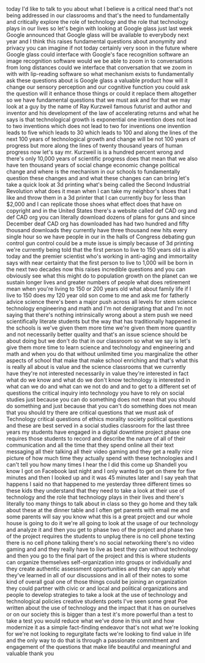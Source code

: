 
today I&#39;d like to talk to you about what
I believe is a critical need that&#39;s not
being addressed in our classrooms and
that&#39;s the need to fundamentally and
critically explore the role of
technology and the role that technology
plays in our lives so let&#39;s begin with
looking at Google glass just last week
Google announced that Google glass will
be available to everybody next year and
I think this raises fundamental
questions about anonymity and privacy
you can imagine if not today certainly
very soon in the future where Google
glass could interface with Google&#39;s face
recognition software an image
recognition software would we be able to
zoom in to conversations from long
distances could we interface that
conversation that we zoom in with with
lip-reading software so what mechanism
exists to fundamentally ask these
questions about is Google glass a
valuable product how will it change our
sensory perception and our cognitive
function you could ask the question will
it enhance those things or could it
replace them altogether so we have
fundamental questions that we must ask
and for that we may look at a guy by the
name of Ray Kurzweil famous futurist and
author and inventor and his development
of the law of accelerating returns and
what he says is that technological
growth is exponential one invention does
not lead to two inventions which does
not lead to two for inventions one
invention leads to five which leads to
30 which leads to 100 and along the
lines of the next 100 years of
technological growth and change will be
not 100 years of progress but more along
the lines of twenty thousand years of
human progress now let&#39;s say mr.
Kurzweil is is a hundred percent wrong
and there&#39;s only 10,000 years of
scientific progress does that mean that
we also have ten thousand years of
social change economic change political
change and where is the mechanism in our
schools to fundamentally question these
changes and and what these changes can
can bring let&#39;s take a quick look at 3d
printing what&#39;s being called the Second
Industrial Revolution what does it mean
when I can take my neighbor&#39;s shoes that
I like and throw them in a 3d printer
that I can currently buy for less than
$2,000 and I can replicate those shoes
what effect does that have on copyright
and
in the United States there&#39;s a website
called def CAD org and def CAD org you
can literally download dozens of plans
for guns and since December deaf CAD org
has downloaded has had two hundred and
fifty thousand downloads they currently
have three thousand new hits every
single hour so we have people in our in
the halls of Congress debating gun
control gun control could be a mute
issue is simply because of 3d printing
we&#39;re currently being told that the
first person to live to 150 years old is
alive today and the premier scientist
who&#39;s working in anti-aging and
immortality says with near certainty
that the first person to live to 1,000
will be born in the next two decades now
this raises incredible questions and you
can obviously see what this might do to
population growth on the planet can we
sustain longer lives and greater numbers
of people
what does retirement mean when you&#39;re
living to 150 or 200 years old what
about family life if I live to 150 does
my 120 year old son come to me and ask
me for fatherly advice science there&#39;s
been a major push across all levels for
stem science technology engineering and
math and I&#39;m not denigrating that and
I&#39;m not saying that there&#39;s nothing
intrinsically wrong about a stem push we
need scientifically literate students
but the way that has traditionally
happened in the schools is we&#39;ve given
them more time we&#39;re given them more
quantity and not necessarily better
quality and that&#39;s an issue science
should be about doing but we don&#39;t do
that in our classroom so what we say is
let&#39;s give them more time to learn
science and technology and engineering
and math and when you do that without
unlimited time you marginalize the other
aspects of school that make that make
school enriching and that&#39;s what this is
really all about is value and the
science classrooms that we currently
have they&#39;re not interested necessarily
in value they&#39;re interested in fact what
do we know and what do we don&#39;t know
technology is interested in what can we
do and what can we not do and and to get
to a different set of questions the
critical inquiry into technology you
have to rely on social studies just
because you can
do something does not mean that you
should do something and just because
that you can&#39;t do something does not
mean that you should try there are
critical questions that we must ask of
Technology critical questions of ethics
morality society political questions and
these are best served in a social
studies classroom for the last three
years my students have engaged in a
digital downtime project phase one
requires those students to record and
describe the nature of all of their
communication and all the time that they
spend online all their text messaging
all their talking all their video gaming
and they get a really nice picture of
how much time they actually spend with
these technologies and I can&#39;t tell you
how many times I hear the I did this
come up
Shandell you know I got on Facebook last
night and I only wanted to get on there
for five minutes and then I looked up
and it was 45 minutes later and I say
yeah that happens I said no that
happened to me yesterday three different
times so these kids they understand that
they need to take a look at their use of
technology and the role that technology
plays in their lives and there&#39;s
literally too many things to talk about
in class so they go home and they talk
about these at the dinner table and I
often get parents with email me and some
parents will say you know what this is a
great project and our whole house is
going to do it we&#39;re all going to look
at the usage of our technology and
analyze it and then you get to phase two
of the project and phase two of the
project requires the students to unplug
there is no cell phone texting there is
no cell phone talking there&#39;s no social
networking there&#39;s no video gaming and
and they really have to live as best
they can without technology and then you
go to the final part of the project and
this is where students can organize
themselves self-organization into groups
or individually and they create
authentic assessment opportunities and
they can apply what they&#39;ve learned in
all of our discussions and in all of
their notes to some kind of overall goal
one of those things could be joining an
organization they could partner with
civic or and local and political
organizations and people to develop
strategies to take a look at the use of
technology and technological policies
creative students poets I&#39;ve seen some
great Poe
written about the use of technology and
the impact that it has on ourselves or
on our society this is bigger than a
test it&#39;s more powerful than a test to
take a test you would reduce what we&#39;ve
done in this unit and how modernize it
as a simple fact-finding endeavor that&#39;s
not what we&#39;re looking for we&#39;re not
looking to regurgitate facts we&#39;re
looking to find value in life and the
only way to do that is through a
passionate commitment and engagement of
the questions that make life beautiful
and meaningful and valuable thank you
